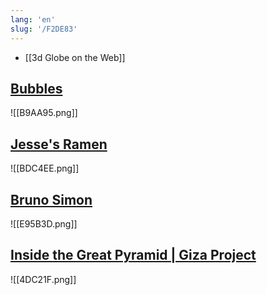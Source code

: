```yaml
---
lang: 'en'
slug: '/F2DE83'
---
```


- [[3d Globe on the Web]]


## [Bubbles](https://oimo.io/works/bubbles/)

![[B9AA95.png]]

## [Jesse's Ramen](https://jesse-zhou.com/)

![[BDC4EE.png]]

## [Bruno Simon](https://bruno-simon.com/)

![[E95B3D.png]]

## [Inside the Great Pyramid | Giza Project](https://giza.mused.org/en/guided/266/inside-the-great-pyramid)

![[4DC21F.png]]
